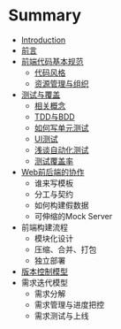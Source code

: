 # Summary

* [Introduction](intro.md)
* [前言](qian_yan.md)
* [前端代码基本规范](qian_duan_dai_ma_ji_ben_gui_fan.md)
   * [代码风格](dai_ma_feng_ge.md)
   * [资源管理与组织](zi_yuan_guan_li_yu_zu_zhi.md)
* [测试与覆盖](ce_shi_yu_fu_gai.md)
   * [相关概念](xiang_guan_gai_nian.md)
   * [TDD与BDD](tddyu_bdd.md)
   * [如何写单元测试](ru_he_xie_dan_yuan_ce_shi.md)
   * [UI测试](uice_shi.md)
   * [浅谈自动化测试](qian_tan_zi_dong_hua_ce_shi.md)
   * [测试覆盖率](ce_shi_fu_gai_lv.md)
* [Web前后端的协作](webqian_hou_duan_de_xie_zuo.md)
   * 谁来写模板
   * 分工与契约
   * 如何构建假数据
   * 可伸缩的Mock Server
* 前端构建流程
   * 模块化设计
   * 压缩、合并、打包
   * 独立部署
* [版本控制模型](ban_ben_kong_zhi_mo_xing.md)
* 需求迭代模型
   * 需求分解
   * 需求管理与进度把控
   * 需求测试与上线

